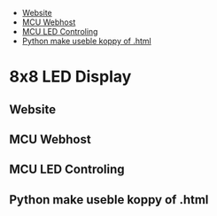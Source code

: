 - [Website]()
- [MCU Webhost]()
- [MCU LED Controling]()
- [Python make useble koppy of .html]()

# 8x8 LED Display
## Website
## MCU Webhost 
## MCU LED Controling
## Python make useble koppy of .html
